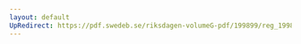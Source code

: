 ```yaml
---
layout: default
UpRedirect: https://pdf.swedeb.se/riksdagen-volumeG-pdf/199899/reg_199899/reg_199899_0073.pdf
---
```

